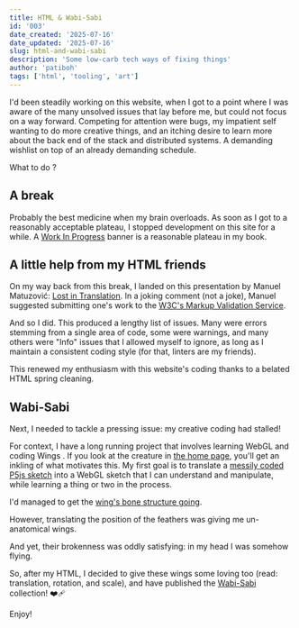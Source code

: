 ```yaml
---
title: HTML & Wabi-Sabi
id: '003'
date_created: '2025-07-16'
date_updated: '2025-07-16'
slug: html-and-wabi-sabi
description: 'Some low-carb tech ways of fixing things'
author: 'patiboh'
tags: ['html', 'tooling', 'art']
---
```

I'd been steadily working on this website, when I got to a point where I was aware of the many unsolved issues that lay before me, but could not focus on a way forward. Competing for attention were bugs, my impatient self wanting to do more creative things, and an itching desire to learn more about the back end of the stack and distributed systems. A demanding wishlist on top of an already demanding schedule.

What to do ?

## A break

Probably the best medicine when my brain overloads. As soon as I got to a reasonably acceptable plateau, I stopped development on this site for a while. A [Work In Progress](https://rocks.pages.dev/ui/raw) banner is a reasonable plateau in my book.

## A little help from my HTML friends

On my way back from this break, I landed on this presentation by Manuel Matuzović: [Lost in Translation](https://www.youtube.com/watch?v=Wno1IhEBTxc). In a joking comment (not a joke), Manuel suggested submitting one's work to the [W3C's Markup Validation Service](https://validator.w3.org/).

And so I did. This produced a lengthy list of issues. Many were errors stemming from a single area of code, some were warnings, and many others were "Info" issues that I allowed myself to ignore, as long as I maintain a consistent coding style (for that, linters are my friends).

This renewed my enthusiasm with this website's coding thanks to a belated HTML spring cleaning.

## Wabi-Sabi

Next, I needed to tackle a pressing issue: my creative coding had stalled!

For context, I have a long running project that involves learning WebGL and coding Wings . If you look at the creature in [the home page](https://rocks.pages.dev/), you'll get an inkling of what motivates this. My first goal is to translate a [messily coded P5js sketch](https://editor.p5js.org/patiboh/sketches/5Tcl5y7w2) into a WebGL sketch that I can understand and manipulate, while learning a thing or two in the process.

I'd managed to get the [wing's bone structure going](https://rocks.pages.dev/play/projects/wing-base).

However, translating the position of the feathers was giving me un-anatomical wings.

And yet, their brokenness was oddly satisfying: in my head I was somehow flying.

So, after my HTML, I decided to give these wings some loving too (read: translation, rotation, and scale), and have published the [Wabi-Sabi](https://rocks.pages.dev/play/projects/wabi-sabi) collection! ❤️‍🩹

Enjoy!
